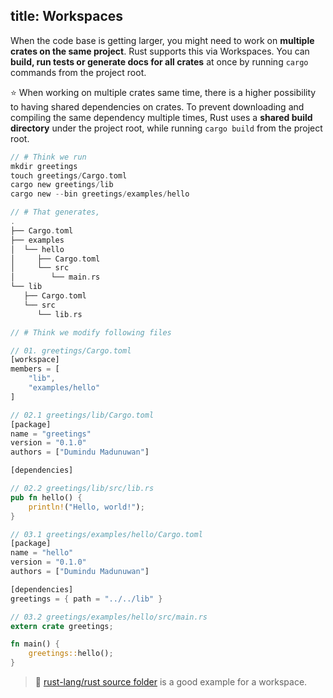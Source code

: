 title: Workspaces
---

When the code base is getting larger, you might need to work on **multiple crates on the same project**. Rust supports this via Workspaces. You can **build, run tests or generate docs for all crates** at once by running `cargo` commands from the project root.

⭐️ When working on multiple crates same time, there is a higher possibility to having shared dependencies on crates. To prevent downloading and compiling the same dependency multiple times, Rust uses a **shared build directory** under the project root, while running `cargo build` from the project root.

```rust
// # Think we run
mkdir greetings
touch greetings/Cargo.toml
cargo new greetings/lib
cargo new --bin greetings/examples/hello

// # That generates,
.
├── Cargo.toml
├── examples
│  └── hello
│     ├── Cargo.toml
│     └── src
│        └── main.rs
└── lib
   ├── Cargo.toml
   └── src
      └── lib.rs

// # Think we modify following files

// 01. greetings/Cargo.toml
[workspace]
members = [
    "lib",
    "examples/hello"
]

// 02.1 greetings/lib/Cargo.toml
[package]
name = "greetings"
version = "0.1.0"
authors = ["Dumindu Madunuwan"]

[dependencies]

// 02.2 greetings/lib/src/lib.rs
pub fn hello() {
    println!("Hello, world!");
}

// 03.1 greetings/examples/hello/Cargo.toml
[package]
name = "hello"
version = "0.1.0"
authors = ["Dumindu Madunuwan"]

[dependencies]
greetings = { path = "../../lib" }

// 03.2 greetings/examples/hello/src/main.rs
extern crate greetings;

fn main() {
    greetings::hello();
}
```

> 🔎 [rust-lang/rust source folder](https://github.com/rust-lang/rust/tree/master/src) is a good example for a workspace.